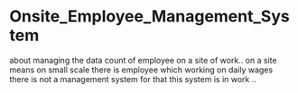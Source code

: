 # Onsite_Employee_Management_System
about managing the data count of employee on a site of work..
on a site  means on small scale  there is employee which working on daily wages
there is not a management  system  for that this system is in work ..
